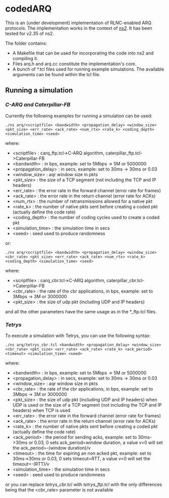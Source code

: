 # codedARQ

This is an (under development) implementation of RLNC-enabled ARQ protocols. The implementation works in the context of [_ns2_](https://www.isi.edu/nsnam/ns/). It has been tested for v2.35 of ns2.

The folder contains:
* A Makefile that can be used for incorporating the code into ns2 and compiling it.
* Files arq.h and arq.cc constitute the implementation's core.
* A bunch of \*.tcl files used for running example simulations. The available arguments can be found within the tcl file.

## Running a simulation

### _C-ARQ and Caterpillar-FB_

Currently the following examples for running a simulation can be used:

```
./ns arq/<scriptfile> <bandwidth> <propagation_delay> <window_size> <pkt_size> <err_rate> <ack_rate> <num_rtx> <rate_k> <coding_depth> <simulation_time> <seed>
```

where:

* \<scriptfile\> : carq_ftp.tcl->C-ARQ algorithm, caterpillar_ftp.tcl->Caterpillar-FB
* \<bandwidth\> : in bps, example: set to 5Mbps -> 5M or 5000000
* \<propagation_delay\> : in secs, example: set to 30ms -> 30ms or 0.03
* \<window_size\> : aqr window size in pkts
* \<pkt_size\> : the size of a TCP segment (not including the TCP and IP headers)
* \<err_rate\> : the error rate in the forward channel (error rate for frames)
* \<ack_rate\> : the error rate in the return channel (error rate for ACKs)
* \<num_rtx\> : the number of retransmissions allowed for a native pkt
* \<rate_k\> : the number of native pkts sent before creating a coded pkt (actually define the code rate)
* \<coding_depth\> : the number of coding cycles used to create a coded pkt
* \<simulation_time\> : the simulation time in secs
* \<seed\> : seed used to produce randomness

or:

```
./ns arq/<scriptfile> <bandwidth> <propagation_delay> <window_size> <cbr_rate> <pkt_size> <err_rate> <ack_rate> <num_rtx> <rate_k> <coding_depth> <simulation_time> <seed>
```

where:

* \<scriptfile\> : carq_cbr.tcl->C-ARQ algorithm, caterpillar_cbr.tcl->Caterpillar-FB
* \<cbr_rate\> : the rate of the cbr applications, in bps, example: set to 3Mbps -> 3M or 3000000
* \<pkt_size\> : the size of udp pkt (including UDP and IP headers)

and all the other parameters have the same usage as in the \*_ftp.tcl files.

### _Tetrys_

To execute a simulation with Tetrys, you can use the following syntax:

```
./ns arq/tetrys_cbr.tcl <bandwidth> <propagation_delay> <window_size> <cbr_rate> <pkt_size> <err_rate> <ack_rate> <rate_k> <ack_period> <timeout> <simulation_time> <seed>
```

where:

* \<bandwidth\> : in bps, example: set to 5Mbps -> 5M or 5000000
* \<propagation_delay\> : in secs, example: set to 30ms -> 30ms or 0.03
* \<window_size\> : aqr window size in pkts
* \<cbr_rate\> : the rate of the cbr applications, in bps, example: set to 3Mbps -> 3M or 3000000
* \<pkt_size\> : the size of udp pkt (including UDP and IP headers) when UDP is used or the size of a TCP segment (not including the TCP and IP headers) when TCP is used
* \<err_rate\> : the error rate in the forward channel (error rate for frames)
* \<ack_rate\> : the error rate in the return channel (error rate for ACKs)
* \<rate_k\> : the number of native pkts sent before creating a coded pkt (actually define the code rate)
* \<ack_period\> : the period for sending acks, example: set to 30ms->30ms or 0.03, 0 sets ack_period=window duration, a value v<0 will set the ack_period=-(window duration)/v
* \<timeout\> : the time for expiring an non acked pkt, example: set to 30ms->30ms or 0.03, 0 sets timeout=RTT, a value v<0 will set the timeout=-(RTT)/v
* \<simulation_time\> : the simulation time in secs
* \<seed\> : seed used to produce randomness

or you can replace *tetrys_cbr.tcl* with *tetrys_ftp.tcl* with the only differences being that the \<cbr_rate\> parameter is not available 

